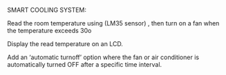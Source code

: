 SMART COOLING SYSTEM:

Read the room temperature using (LM35 sensor) , then turn on a fan when the temperature exceeds 30o

Display the read temperature on an LCD.

Add an ‘automatic turnoff’ option where the fan or air conditioner is automatically turned OFF after a specific time interval.

